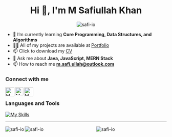 <h1 align="center">Hi 👋, I'm M Safiullah Khan</h1>

<div class="row" align="center">
    <img  src="https://komarev.com/ghpvc/?username=safi-io&label=Profile%20views&color=0e75b6&style=for-the-badge" alt="safi-io" />
</div>

- 🌱 I’m currently learning **Core Programming, Data Structures, and Algorithms**
- 👨‍💻 All of my projects are available at [Portfolio](https://safikhan.me)
- 📫 Click to download my <a href="https://drive.google.com/file/d/17dUl4ss582BO-6Q981iAurmMzg-USodc/view?usp=sharing" target="_blank">CV</a>
- 💬 Ask me about **Java, JavaScript, MERN Stack**
- 📫 How to reach me **m.safi.ullah@outlook.com**

### Connect with me

[<img align="left" alt="M Safiullah Khan | Website" target="blank" width="28px" src="https://firebasestorage.googleapis.com/v0/b/web-johannesmilke.appspot.com/o/other%2Fsocial%2Fwebsite.png?alt=media" />][website]
[<img align="left" alt="M Safiullah Khan | LeetCode" width="25px" src="https://upload.vectorlogo.zone/logos/leetcode/images/87a6ef2b-56e7-42de-b43f-d9db8e40734e.svg" />][leetcode]
[<img align="left" alt="M Safiullah Khan | Linkedin" width="28px" src="https://www.vectorlogo.zone/logos/linkedin/linkedin-tile.svg" />][linkedin]

<br>

### Languages and Tools

[![My Skills](https://skillicons.dev/icons?i=html,css,js,mongodb,express,react,nodejs,tailwind,bootstrap,redux,c,cpp,java,postman,git,github,ubuntu,figma,vscode,idea,mysql&theme=light)]([https://safikhan.me])

[website]:https://safikhan.me
[mail]: mailto:m.safi.ullah@outlook.com
[linkedin]: https://www.linkedin.com/in/safi-io/
[leetcode]: https://www.leetcode.com/in/safi-io/

---

<div align="center">
  <img align="left" src="https://leetcard.jacoblin.cool/safi-io" alt="safi-io" />
  <img align="left" src="https://github-readme-streak-stats.herokuapp.com/?user=safi-io&" alt="safi-io" />
</div>

<p align="center">
  <img align="center" src="https://github-readme-stats.vercel.app/api/top-langs?username=safi-io&show_icons=true&locale=en&layout=compact" alt="safi-io" />
</p>
